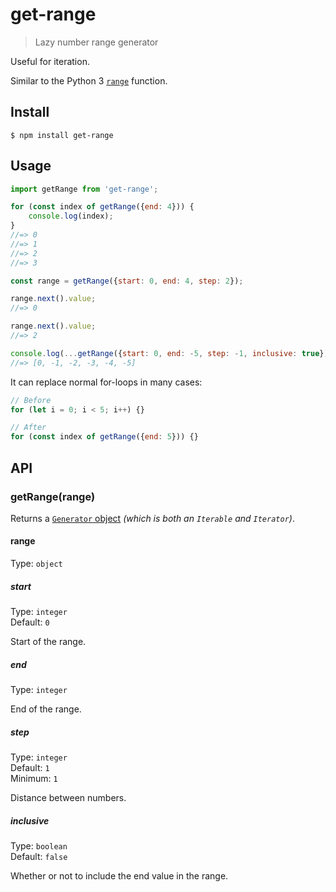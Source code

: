 # get-range

> Lazy number range generator

Useful for iteration.

Similar to the Python 3 [`range`](https://docs.python.org/3/library/stdtypes.html#typesseq-range) function.

## Install

```
$ npm install get-range
```

## Usage

```js
import getRange from 'get-range';

for (const index of getRange({end: 4})) {
	console.log(index);
}
//=> 0
//=> 1
//=> 2
//=> 3

const range = getRange({start: 0, end: 4, step: 2});

range.next().value;
//=> 0

range.next().value;
//=> 2

console.log(...getRange({start: 0, end: -5, step: -1, inclusive: true}));
//=> [0, -1, -2, -3, -4, -5]
```

It can replace normal for-loops in many cases:

```js
// Before
for (let i = 0; i < 5; i++) {}

// After
for (const index of getRange({end: 5})) {}
```

## API

### getRange(range)

Returns a [`Generator` object](https://developer.mozilla.org/en-US/docs/Web/JavaScript/Reference/Global_Objects/Generator) *(which is both an `Iterable` and `Iterator`)*.

#### range

Type: `object`

##### start

Type: `integer`\
Default: `0`

Start of the range.

##### end

Type: `integer`

End of the range.

##### step

Type: `integer`\
Default: `1`\
Minimum: `1`

Distance between numbers.

##### inclusive

Type: `boolean`\
Default: `false`

Whether or not to include the end value in the range.
